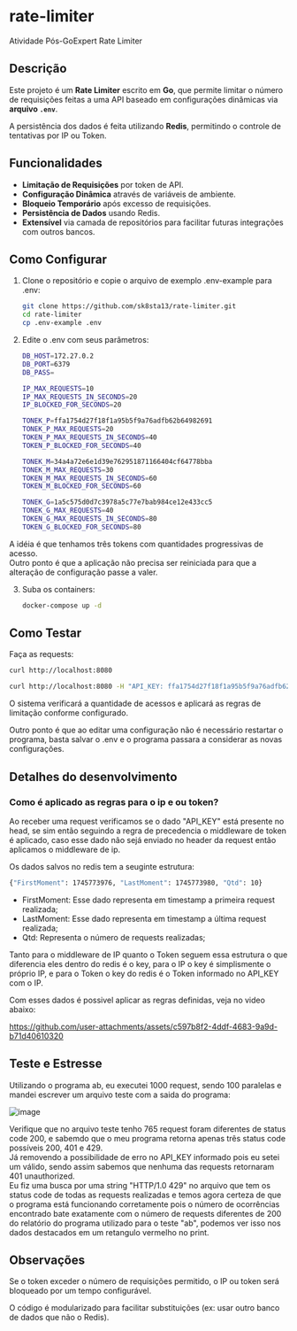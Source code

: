 # rate-limiter
Atividade Pós-GoExpert Rate Limiter

## Descrição

Este projeto é um **Rate Limiter** escrito em **Go**, que permite limitar o número de requisições feitas a uma API baseado em configurações dinâmicas via **arquivo `.env`**.

A persistência dos dados é feita utilizando **Redis**, permitindo o controle de tentativas por IP ou Token.

## Funcionalidades

- **Limitação de Requisições** por token de API.
- **Configuração Dinâmica** através de variáveis de ambiente.
- **Bloqueio Temporário** após excesso de requisições.
- **Persistência de Dados** usando Redis.
- **Extensível** via camada de repositórios para facilitar futuras integrações com outros bancos.

## Como Configurar

1. Clone o repositório e copie o arquivo de exemplo .env-example para .env:

   ```bash
   git clone https://github.com/sk8sta13/rate-limiter.git
   cd rate-limiter
   cp .env-example .env
   ```

2. Edite o .env com seus parâmetros:

   ```bash
   DB_HOST=172.27.0.2
   DB_PORT=6379
   DB_PASS=

   IP_MAX_REQUESTS=10
   IP_MAX_REQUESTS_IN_SECONDS=20
   IP_BLOCKED_FOR_SECONDS=20

   TONEK_P=ffa1754d27f18f1a95b5f9a76adfb62b64982691
   TONEK_P_MAX_REQUESTS=20
   TOKEN_P_MAX_REQUESTS_IN_SECONDS=40
   TOKEN_P_BLOCKED_FOR_SECONDS=40

   TONEK_M=34a4a72e6e1d39e762951871166404cf64778bba
   TONEK_M_MAX_REQUESTS=30
   TOKEN_M_MAX_REQUESTS_IN_SECONDS=60
   TOKEN_M_BLOCKED_FOR_SECONDS=60

   TONEK_G=1a5c575d0d7c3978a5c77e7bab984ce12e433cc5
   TONEK_G_MAX_REQUESTS=40
   TOKEN_G_MAX_REQUESTS_IN_SECONDS=80
   TOKEN_G_BLOCKED_FOR_SECONDS=80
   ```  
A idéia é que tenhamos três tokens com quantidades progressivas de acesso.  
Outro ponto é que a aplicação não precisa ser reiniciada para que a alteração de configuração passe a valer.

3. Suba os containers:

   ```bash
   docker-compose up -d
   ```

## Como Testar

Faça as requests:

   ```bash
   curl http://localhost:8080
   ```  

   ```bash
   curl http://localhost:8080 -H "API_KEY: ffa1754d27f18f1a95b5f9a76adfb62b64982691"
   ```  
O sistema verificará a quantidade de acessos e aplicará as regras de limitação conforme configurado.

Outro ponto é que ao editar uma configuração não é necessário restartar o programa, basta salvar o .env e o programa passara a considerar as novas configurações.

## Detalhes do desenvolvimento

### Como é aplicado as regras para o ip e ou token?

Ao receber uma request verificamos se o dado "API_KEY" está presente no head, se sim então seguindo a regra de precedencia o middleware de token é aplicado, caso esse dado não sejá enviado no header da request então aplicamos o middleware de ip.

Os dados salvos no redis tem a seuginte estrutura:

```bash
{"FirstMoment": 1745773976, "LastMoment": 1745773980, "Qtd": 10}
```

- FirstMoment: Esse dado representa em timestamp a primeira request realizada;
- LastMoment: Esse dado representa em timestamp a última request realizada;
- Qtd: Representa o número de requests realizadas;

Tanto para o middleware de IP quanto o Token seguem essa estrutura o que diferencia eles dentro do redis é o key, para o IP o key é simplismente o próprio IP, e para o Token o key do redis é o Token informado no API_KEY com o IP.

Com esses dados é possivel aplicar as regras definidas, veja no video abaixo:

https://github.com/user-attachments/assets/c597b8f2-4ddf-4683-9a9d-b71d40610320

## Teste e Estresse

Utilizando o programa ab, eu executei 1000 request, sendo 100 paralelas e mandei escrever um arquivo teste com a saida do programa:

![image](https://github.com/user-attachments/assets/70240ef2-73bc-4a59-83d3-8b0e20866950)

Verifique que no arquivo teste tenho 765 request foram diferentes de status code 200, e sabemdo que o meu programa retorna apenas três status code possíveis 200, 401 e 429.  
Já removendo a possibilidade de erro no API_KEY informado pois eu setei um válido, sendo assim sabemos que nenhuma das requests retornaram 401 unauthorized.  
Eu fiz uma busca por uma string "HTTP/1.0 429" no arquivo que tem os status code de todas as requests realizadas e temos agora certeza de que o programa está funcionando corretamente pois o número de ocorrências encontrado bate exatamente com o número de requests diferentes de 200 do relatório do programa utilizado para o teste "ab", podemos ver isso nos dados destacados em um retangulo vermelho no print.

## Observações

Se o token exceder o número de requisições permitido, o IP ou token será bloqueado por um tempo configurável.

O código é modularizado para facilitar substituições (ex: usar outro banco de dados que não o Redis).
